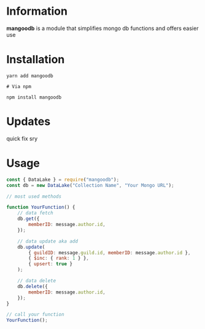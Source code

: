 # Information
**mangoodb** is a module that simplifies mongo db functions and offers easier use

# Installation
```shell
yarn add mangoodb

# Via npm

npm install mangoodb
```

# Updates
quick fix sry

# Usage
`````js
const { DataLake } = require("mangoodb");
const db = new DataLake("Collection Name", "Your Mongo URL");

// most used methods

function YourFunction() {
    // data fetch
    db.get({
        memberID: message.author.id,
    });

    // data update aka add
    db.update(
        { guildID: message.guild.id, memberID: message.author.id },
        { $inc: { rank: 1 } },
        { upsert: true }
    );

    // data delete
    db.delete({
        memberID: message.author.id,
    });
}

// call your function
YourFunction();

`````
